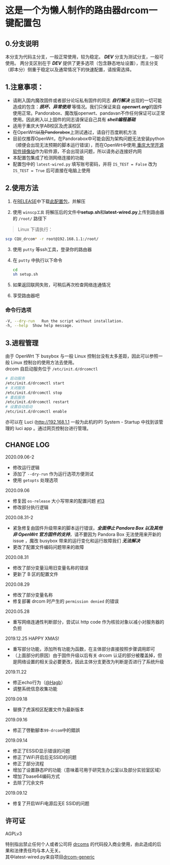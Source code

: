 # 这是一个为懒人制作的路由器drcom一键配置包
## 0.分支说明
本分支为代码主分支，一般正常使用，较为稳定。
***DEV*** 分支为测试分支，一般可使用。
两分支区别在于 ***DEV*** 提供了更多选项（包含静态地址设置），而主分支（即本分）侧重于稳定以及通常情况下的快速配置，请按需选择。

## 1.注意事项：
- 请刷入国内魔改固件或者部分论坛私有固件的同志 ***自行解决*** 出现的一切可能造成的包含：***损坏、异常使用*** 等情况。我们只保证来自 ***openwrt.org***的固件使用正常。Pandorabox、魔改版openwrt、pandavan不作任何保证可以正常使用。因此刷入以上固件的同志请保证自己具有 ***shell编程基础***
- 适用于重庆大学AB校区及虎溪校区
- 在OpenWrt<s>以及Pandorabox</s>上测试通过，请自行百度刷机方法
- 目前仅推荐OpenWrt，在Pandorabox中可能会因为架构问题无法安装python（顺便会出现无法预期的脚本运行错误），而在OpenWrt中使用[ 重庆大学开源软件镜像站](http://mirrors.cqu.edu.cn/openwrt/)作为软件源，不会出现该问题，所以请务必连接好内网
- 本配置包集成了检测网络连接的功能
- 配置包中的 `latest-wired.py` 填写账号密码，并将 `IS_TEST = False` 改为 `IS_TEST = True` 后可直接在电脑上使用

## 2.使用方法

1. 在[RELEASE](https://github.com/purefkh/CQU_drcom/releases)中下载[此配置包](https://github.com/purefkh/CQU_drcom/releases/tag/v2.2.4.1b)，并解压

2. 使用 `winscp工具` 将解压后的文件中**setup.sh**和**latest-wired.py**上传到路由器的 `/root/` 路径下
> Linux 下请执行：
```bash
scp CQU_drcom* -r root@192.168.1.1:/root/
```

3. 使用 `putty` 等ssh工具，登录你的路由器

4. 在 `putty` 中执行以下命令

   ``` bash
   cd
   sh setup.sh
   ```

5. 如果返回联网失败，可稍后再次检查网络连通情况
6. 享受路由器吧

### 命令行选项
```bash
-V, --dry-run   Run the script without installation.
-h, --help  Show help message.
```


## 3.进程管理

由于 OpenWrt 下 busybox 与一般 Linux 控制台没有太多差距，因此可以参照一般 Linux 控制台的使用方法去使用。 </br>
drcom 自启动服务位于 `/etc/init.d/drcomctl`
 ```bash
 # 启动服务
 /etc/init.d/drcomctl start
 # 关闭服务
 /etc/init.d/drcomctl stop
 # 重启服务
 /etc/init.d/drcomctl restart
 # 设置自动启动
 /etc/init.d/drcomctl enable
 ```
 亦可以在 Luci (http://192.168.1.1 一般为此机的IP) System - Startup 中找到该管理的 luci app 。通过网页控制台进行管理。

## CHANGE LOG
2020.09.06-2
- 修改运行逻辑
- 添加了 `--dry-run` 作为运行选项方便测试
- 使用 `getopts` 处理选项

2020.09.06
- 修复因 `os-release` 大小写带来的配置问题 [#13](https://github.com/purefkh/CQU_drcom/issues/13)
- 修改部分执行逻辑

2020.08.31-2
- 紧急修复由固件升级带来的脚本运行错误，***全面停止 Pandora Box 以及其他非 OpenWrt 官方固件的支持***，请不要因为 Pandora Box 无法使用来开新的 issue ，魔改 busybox 带来的运行变化和运行故障我们 ***无法解决***
- 更改了配置文件编码问题带来的故障

2020.08.31
- 修改了部分变量沿用旧变量名称的错误
- 更新了 B 区的配置文件

2020.08.29
- 修改了部分变量名称
- 修复部署 drcom 时产生的 `permission denied` 的错误

2020.05.28
- 重写网络连通性判断部分，尝试以 http code 作为核验对象以减小对服务器的负担

2019.12.25
HAPPY XMAS!
- 重写部分功能，添加所有功能为函数，在主体部分直接按照步骤调用即可
- （上面部分的原因）由于固件升级以后有关 drcom 认证的部分被覆盖掉，但是网络设置的相关没必要更改，因此主体分支更改为判断是否进行了系统升级

2019.11.22
- 修正echo行为（[@Hagb](https://github.com/hagb)）
- 调整系统信息收集功能

2019.09.18
- 替换了虎溪校区配置文件为最新版本

2019.09.16
- 修正了啓動腳本`99-drcom`中的錯誤

2019.09.14
- 修正了ESSID显示错误的问题
- 修正了WiFi开启后无SSID的问题
- 修正了部分流程
- 增加了设置静态IP的功能（意味着可用于研究生办公室以及部分实验室区域）
- 增加了base64编码方式
- 去除了冗余文件

2019.09.12
- 修复了开启WiFi电源后无E SSID的问题
 
 
## 许可证

AGPLv3

特别指出禁止任何个人或者公司将 [drcoms](http://github.com/drcoms/) 的代码投入商业使用，由此造成的后果和法律责任均与本人无关。
</br>
其中latest-wired.py来自项目[drcom-generic](https://github.com/drcoms/drcom-generic)
